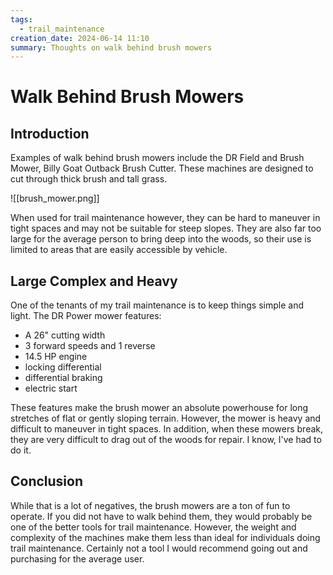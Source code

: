 ```yaml
---
tags:
  - trail_maintenance
creation_date: 2024-06-14 11:10
summary: Thoughts on walk behind brush mowers
---
```


# Walk Behind Brush Mowers

## Introduction

Examples of walk behind brush mowers include the DR Field and Brush Mower, Billy Goat Outback Brush Cutter. 
These machines are designed to cut through thick brush and tall grass.

![[brush_mower.png]]

When used for trail maintenance however, they can be hard to maneuver in tight spaces and may not be suitable for steep slopes.
They are also far too large for the average person to bring deep into the woods, so their use is limited to areas that are easily accessible by vehicle.

## Large Complex and Heavy

One of the tenants of my trail maintenance is to keep things simple and light. The DR Power mower features:

* A 26" cutting width
* 3 forward speeds and 1 reverse
* 14.5 HP engine
* locking differential
* differential braking
* electric start

These features make the brush mower an absolute powerhouse for long stretches of flat or gently sloping terrain.
However, the mower is heavy and difficult to maneuver in tight spaces. In addition, when these mowers break, they are very difficult to drag out of the woods for repair. I know, I've had to do it.

## Conclusion

While that is a lot of negatives, the brush mowers are a ton of fun to operate.
If you did not have to walk behind them, they would probably be one of the better tools for trail maintenance.
However, the weight and complexity of the machines make them less than ideal for individuals doing trail maintenance. 
Certainly not a tool I would recommend going out and purchasing for the average user.
